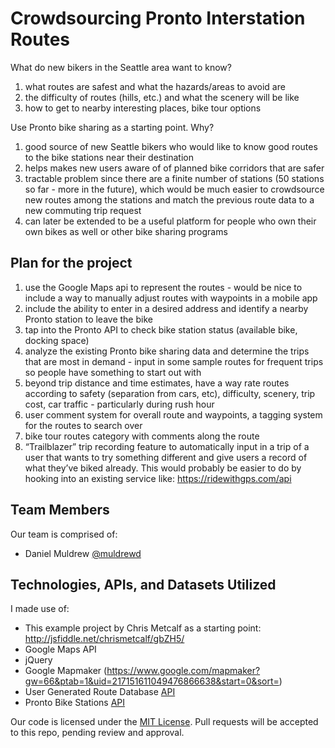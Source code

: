 # Crowdsourcing Pronto Interstation Routes

What do new bikers in the Seattle area want to know?

1.	what routes are safest and what the hazards/areas to avoid are
2.	the difficulty of routes (hills, etc.) and what the scenery will be like
3.	how to get to nearby interesting places, bike tour options

Use Pronto bike sharing as a starting point. Why?

1.	good source of new Seattle bikers who would like to know good routes to the bike stations near their destination
2.	helps makes new users aware of of planned bike corridors that are safer
3.	tractable problem since there are a finite number of stations (50 stations so far - more in the future), which would be much easier to crowdsource new routes among the stations and match the previous route data to a new commuting trip request
4.	can later be extended to be a useful platform for people who own their own bikes as well or other bike sharing programs

## Plan for the project

1.	use the Google Maps api to represent the routes - would be nice to include a way to manually adjust routes with waypoints in a mobile app
2.	include the ability to enter in a desired address and identify a nearby Pronto station to leave the bike 
3.	tap into the Pronto API to check bike station status (available bike, docking space)
4.	analyze the existing Pronto bike sharing data and determine the trips that are most in demand - input in some sample routes for frequent trips so people have something to start out with
5.	beyond trip distance and time estimates, have a way rate routes according to safety (separation from cars, etc), difficulty, scenery, trip cost, car traffic - particularly during rush hour
6.	user comment system for overall route and waypoints, a tagging system for the routes to search over
7.	bike tour routes category with comments along the route
8.	“Trailblazer” trip recording feature to automatically input in a trip of a user that wants to try something different and give users a record of what they’ve biked already. This would probably be easier to do by hooking into an existing service like: https://ridewithgps.com/api

## Team Members

Our team is comprised of:

- Daniel Muldrew [@muldrewd](https://github.com/muldrewd/) 

## Technologies, APIs, and Datasets Utilized

I made use of:

- This example project by Chris Metcalf as a starting point: http://jsfiddle.net/chrismetcalf/gbZH5/
- Google Maps API
- jQuery
- Google Mapmaker (https://www.google.com/mapmaker?gw=66&ptab=1&uid=217151611049476866638&start=0&sort=)
- User Generated Route Database [API](https://communities.socrata.com/Community-Resources/Pronto-Bike-Routes/4uqz-b36x)
- Pronto Bike Stations [API](https://communities.socrata.com/Community-Resources/Pronto-Bike-Share-Stations/rsib-fvg5)

Our code is licensed under the [MIT License](LICENSE.md). Pull requests will be accepted to this repo, pending review and approval.
